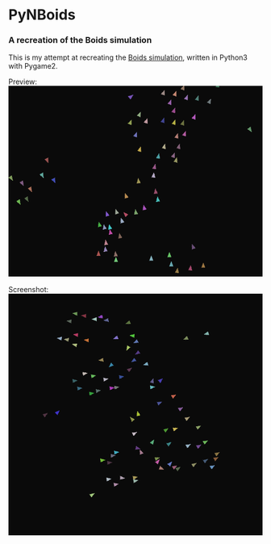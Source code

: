 # PyNBoids
### A recreation of the Boids simulation

This is my attempt at recreating the [Boids simulation](https://en.wikipedia.org/wiki/Boids "Wikipedia"), written in Python3 with Pygame2.

Preview:
![Preview](preview.gif "Preview")

Screenshot:
![Screenshot](screenshot1.png "Screenshot")
